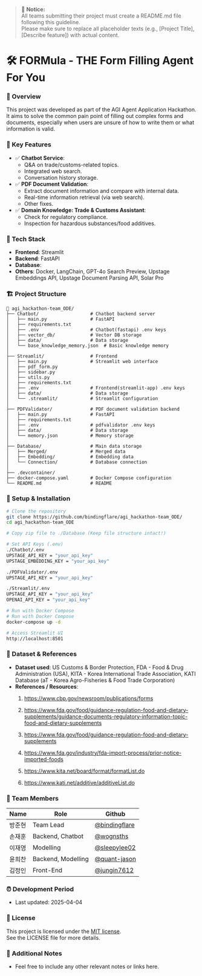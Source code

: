 > 📢 **Notice:**  
> All teams submitting their project must create a README.md file following this guideline.  
> Please make sure to replace all placeholder texts (e.g., [Project Title], [Describe feature]) with actual content.

# 🛠️ FORMula - THE Form Filling Agent For You

### 📌 Overview
This project was developed as part of the AGI Agent Application Hackathon. It aims to solve the common pain point of filling out complex forms and documents, especially when users are unsure of how to write them or what information is valid.

### 🚀 Key Features
- ✅ **Chatbot Service**:
   - Q&A on trade/customs-related topics.
   - Integrated web search.
   - Conversation history storage.
- ✅  **PDF Document Validation**:
   - Extract document information and compare with internal data.
   - Real-time information retrieval (via web search).
   - Other fixes.
- ✅ **Domain Knowledge: Trade & Customs Assistant**:
   - Check for regulatory compliance.
   - Inspection for hazardous substances/food additives.

### 🧩 Tech Stack
- **Frontend**: Streamlit
- **Backend**: FastAPI
- **Database**: 
- **Others**: Docker, LangChain, GPT-4o Search Preview, Upstage Embeddings API, Upstage Document Parsing API, Solar Pro

### 🏗️ Project Structure
```
📁 agi_hackathon-team_ODE/
├── Chatbot/                   # Chatbot backend server
│   ├── main.py                # FastAPI
│   ├── requirements.txt       
│   ├── .env                   # Chatbot(fastapi) .env keys
│   ├── vector_db/             # Vector DB storage
│   ├── data/                  # Data storage
│   └── base_knowledge_memory.json  # Basic knowledge memory
│
├── Streamlit/                 # Frontend
│   ├── main.py                # Streamlit web interface
│   ├── pdf_form.py            
│   ├── sidebar.py             
│   ├── utils.py               
│   ├── requirements.txt       
│   ├── .env                   # Frontend(streamlit-app) .env keys
│   ├── data/                  # Data storage
│   └── .streamlit/            # Streamlit configuration
│
├── PDFValidator/              # PDF document validation backend
│   ├── main.py                # FastAPI
│   ├── requirements.txt       
│   ├── .env                   # pdfvalidator .env keys
│   ├── data/                  # Data storage
│   └── memory.json            # Memory storage
│
├── Database/                  # Main data storage
│   ├── Merged/                # Merged data
│   ├── Embedding/             # Embedding data
│   └── Connection/            # Database connection
│
├── .devcontainer/             
├── docker-compose.yaml        # Docker Compose configuration
└── README.md                  # README
```

### 🔧 Setup & Installation

```bash
# Clone the repository
git clone https://github.com/bindingflare/agi_hackathon-team_ODE/
cd agi_hackathon-team_ODE
```

```bash
# Copy zip file to ./Database (Keep file structure intact!)
```

```bash
# Set API Keys (.env)
./Chatbot/.env
UPSTAGE_API_KEY = "your_api_key"
UPSTAGE_EMBEDDING_KEY = "your_api_key"

./PDFValidator/.env
UPSTAGE_API_KEY = "your_api_key"

./Streamlit/.env
UPSTAGE_API_KEY = "your_api_key"
OPENAI_API_KEY = "your_api_key"
```

```bash
# Run with Docker Compose
# Run with Docker Compose
docker-compose up -d
```

```bash
# Access Streamlit UI
http://localhost:8501
```

### 📁 Dataset & References
- **Dataset used**: US Customs & Border Protection, FDA - Food & Drug Administration (USA), KITA - Korea International Trade Association, KATI Database (aT - Korea Agro-Fisheries & Food Trade Corporation)
- **References / Resources**:  
  1. https://www.cbp.gov/newsroom/publications/forms
  2. https://www.fda.gov/food/guidance-regulation-food-and-dietary-supplements/guidance-documents-regulatory-information-topic-food-and-dietary-supplements
  3. https://www.fda.gov/food/guidance-regulation-food-and-dietary-supplements
  4. https://www.fda.gov/industry/fda-import-process/prior-notice-imported-foods
  
  5. https://www.kita.net/board/format/formatList.do
  
  6. https://www.kati.net/additive/additiveList.do

### 🙌 Team Members

| Name   | Role   | Github                     |
|--------|--------|---------------------------|
| 방준현 | Team Lead  | [@bindingflare](https://github.com/bindingflare)         |
| 손재훈 | Backend, Chatbot    | [@wognsths](https://github.com/wognsths)   |
| 이재영 | Modelling  | [@sleepylee02](https://github.com/sleepylee02)   |
| 윤희찬 | Backend, Modelling    | [@quant-jason](https://github.com/quant-jason)   |
| 김정인 | Front-End    | [@jungin7612](https://github.com/jungin7612)   |

### ⏰ Development Period
- Last updated: 2025-04-04

### 📄 License
This project is licensed under the [MIT license](https://opensource.org/licenses/MIT).  
See the LICENSE file for more details.

### 💬 Additional Notes
- Feel free to include any other relevant notes or links here.


